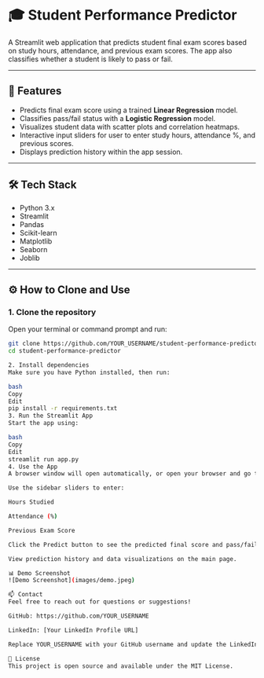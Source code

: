 # 🎓 Student Performance Predictor

A Streamlit web application that predicts student final exam scores based on study hours, attendance, and previous exam scores. The app also classifies whether a student is likely to pass or fail.

---

## 🚀 Features

- Predicts final exam score using a trained **Linear Regression** model.
- Classifies pass/fail status with a **Logistic Regression** model.
- Visualizes student data with scatter plots and correlation heatmaps.
- Interactive input sliders for user to enter study hours, attendance %, and previous scores.
- Displays prediction history within the app session.

---

## 🛠️ Tech Stack

- Python 3.x  
- Streamlit  
- Pandas  
- Scikit-learn  
- Matplotlib  
- Seaborn  
- Joblib  

---

## ⚙️ How to Clone and Use

### 1. Clone the repository

Open your terminal or command prompt and run:

```bash
git clone https://github.com/YOUR_USERNAME/student-performance-predictor.git
cd student-performance-predictor

2. Install dependencies
Make sure you have Python installed, then run:

bash
Copy
Edit
pip install -r requirements.txt
3. Run the Streamlit App
Start the app using:

bash
Copy
Edit
streamlit run app.py
4. Use the App
A browser window will open automatically, or open your browser and go to: http://localhost:8501/.

Use the sidebar sliders to enter:

Hours Studied

Attendance (%)

Previous Exam Score

Click the Predict button to see the predicted final score and pass/fail status.

View prediction history and data visualizations on the main page.

📊 Demo Screenshot
![Demo Screenshot](images/demo.jpeg)

📫 Contact
Feel free to reach out for questions or suggestions!

GitHub: https://github.com/YOUR_USERNAME

LinkedIn: [Your LinkedIn Profile URL]

Replace YOUR_USERNAME with your GitHub username and update the LinkedIn URL accordingly.

🔖 License
This project is open source and available under the MIT License.

